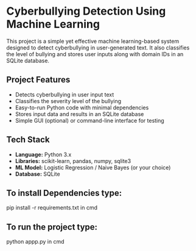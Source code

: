 #  Cyberbullying Detection Using Machine Learning

This project is a simple yet effective machine learning-based system designed to detect cyberbullying in user-generated text. It also classifies the level of bullying and stores user inputs along with domain IDs in an SQLite database.

##  Project Features

- Detects cyberbullying in user input text
- Classifies the severity level of the bullying
- Easy-to-run Python code with minimal dependencies
- Stores input data and results in an SQLite database
- Simple GUI (optional) or command-line interface for testing

##  Tech Stack

- **Language:** Python 3.x
- **Libraries:** scikit-learn, pandas, numpy, sqlite3
- **ML Model:** Logistic Regression / Naive Bayes (or your choice)
- **Database:** SQLite

## To install Dependencies type:
pip install -r requirements.txt in cmd

## To run the project type: 
python appp.py in cmd
